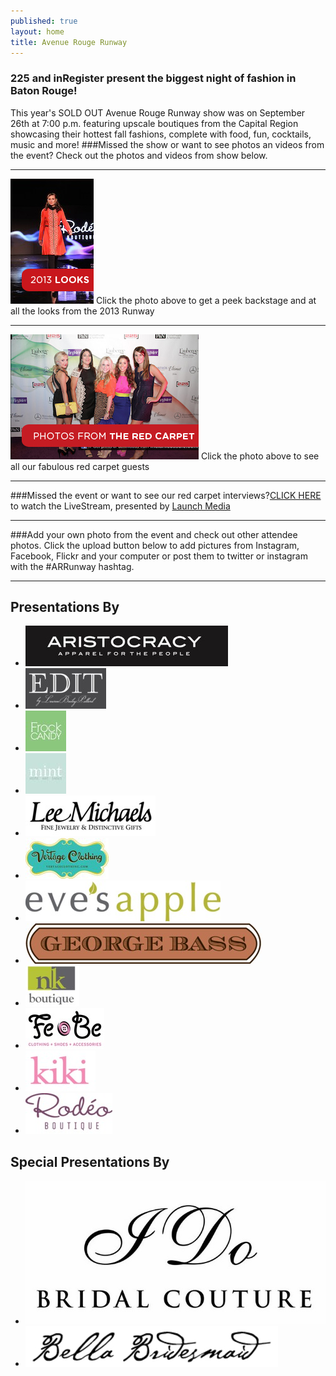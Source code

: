 ```yaml
---
published: true
layout: home
title: Avenue Rouge Runway
---
```


### **225 and inRegister present the biggest night of fashion in Baton Rouge!**
This year's SOLD OUT Avenue Rouge Runway show was on September 26th at 7:00 p.m. featuring upscale boutiques from the Capital Region showcasing their hottest fall fashions, complete with food, fun, cocktails, music and more! 
###Missed the show or want to see photos an videos from the event? Check out the photos and videos from show below.

<hr>
<a href="http://photos.225batonrouge.com/2115929059?fb_ref=g2115929059"><img style "height:300px" src="/img/looks.jpg"/></a>
Click the photo above to get a peek backstage and at all the looks from the 2013 Runway
<hr>
<a href="http://photos.225batonrouge.com/322745737?fb_ref=g322745737"><img style "height:300px" src="/img/redcarpet.jpg"/></a>
Click the photo above to see all our fabulous red carpet guests
<hr>
###Missed the event or want to see our red carpet interviews?<a href="http://www.launchmedia.tv/launch-media-live/avenuerougerunway2013
 ">CLICK HERE</a> to watch the LiveStream, presented by <a href="http://www.launchmedia.tv/" target="_blank">Launch Media</a>
<hr>
###Add your own photo from the event and check out other attendee photos. Click the upload button below to add pictures from Instagram, Facebook, Flickr  and your computer or post them to twitter or instagram with the #ARRunway hashtag.
<div id="olapic_widget"></div><script type="text/javascript" src="https://widgets.olapic.com/render?element_id=olapic_widget&customer_id=215621&widget_type=full&gallery=104472384"></script>

<hr>

<div class="presentations">
  <h2>Presentations By</h2>
  <div class="presenters">
    <ul>
      <li><a href="http://aristocracyapparel.com/" target="_blank"><img src="/img/logos/aristocracy.jpg" /></a></li>
      <li><a href="https://www.facebook.com/pages/Edit-by-LBP/115987308568201" target="_blank"><img src="/img/logos/edit.jpg" /></a></li>
      <li><a href="http://www.frockcandy.com/" target="_blank"><img   src="/img/logos/frockcandy.jpg" /></a></li>
      <li><a href="http://allthingsmint.com/" target="_blank"><img src="/img/logos/mint.jpg" /></a></li>
      <li><a href="http://www.lmfj.com/" target="_blank"><img src="/img/logos/lmfj.jpg" /></a></li>
      <li><a href="https://www.facebook.com/pages/Vertage-Clothing/238456516211677" target="_blank"><img src="/img/logos/vertage.jpg" /></a></li>
      <li><a href="http://www.evesapple.com/" target="_blank"><img src="/img/logos/EvesApple.jpg" /></a></li>
       <li><a href="http://www.georgebass.com/" target="_blank"><img src="/img/logos/georgebass.jpg" /></a></li>
      <li><a href="http://www.nkboutique.com/" target="_blank"><img src="/img/logos/nk.jpg" /></a></li>
      <li><a href="https://www.facebook.com/pages/FeBe-Clothing/50278537372" target="_blank"> <img src="/img/logos/febe.jpg" /></a></li>
      <li><a href="http://www.shopkikionline.com/web/" target="_blank"><img src="/img/logos/kiki.jpg" /></a></li>
      <li><a href="https://www.facebook.com/RodeoBoutique" target="_blank"><img src="/img/logos/rodeo.jpg" /></a></li>
    </ul>
  </div>
</div>
<div class="presentations">
  <h2>Special Presentations By</h2>
  <div class="presenters">
    <ul>
       <li><a href="http://idobridalcouture.com/" target="_blank"><img src="/img/logos/idocouture.jpg" /></a></li>
      <li><a href="http://www.bellabridesmaid.com/index.php#mi=2&pt=1&pi=10000&s=0&p=0&a=3&at=0" target="_blank"> <img src="/img/logos/bellabridesmaidh.jpg" /> </a> </li>
    </ul>
  </div>
</div>
